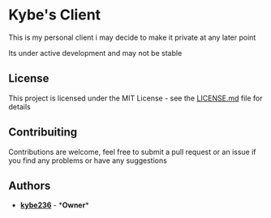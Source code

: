 # Kybe's Client
This is my personal client i may decide to make it private at any later point

Its under active development and may not be stable

## License
This project is licensed under the MIT License - see the [LICENSE.md](LICENSE.md) file for details

## Contribuiting
Contributions are welcome, feel free to submit a pull request or an issue if you find any problems or have any suggestions

## Authors
* **[kybe236](https://github.com/kybe236)** - ***Owner**\*